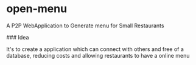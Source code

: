 # open-menu
A P2P WebApplication to Generate menu for Small Restaurants


### Idea

It's to create a application which can connect with others and free of a database, reducing costs and allowing restaurants to have a online menu